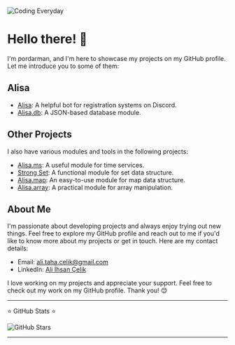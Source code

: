 ![Coding Everyday](https://i.hizliresim.com/pyig58c.png)


# Hello there! 👋

I'm pordarman, and I'm here to showcase my projects on my GitHub profile. Let me introduce you to some of them:

## Alisa
- [Alisa](https://github.com/pordarman/alisa): A helpful bot for registration systems on Discord.
- [Alisa.db](https://github.com/pordarman/alisa.db): A JSON-based database module.

## Other Projects
I also have various modules and tools in the following projects:
- [Alisa.ms](https://github.com/pordarman/alisa.ms): A useful module for time services.
- [Strong Set](https://github.com/pordarman/strong-set): A functional module for set data structure.
- [Alisa.map](https://github.com/pordarman/alisa.map): An easy-to-use module for map data structure.
- [Alisa.array](https://github.com/pordarman/alisa.array): A practical module for array manipulation.

## About Me
I'm passionate about developing projects and always enjoy trying out new things. Feel free to explore my GitHub profile and reach out to me if you'd like to know more about my projects or get in touch. Here are my contact details:
- Email: [ali.taha.celik@gmail.com](mailto:ali.taha.celik@gmail.com)
- LinkedIn: [Ali İhsan Çelik](https://www.linkedin.com/in/ali-ihsan-%C3%A7elik-674b82262/)

I love working on my projects and appreciate your support. Feel free to check out my work on my GitHub profile. Thank you! 😊

---

⭐ GitHub Stats ⭐

![GitHub Stars](https://img.shields.io/github/stars/pordarman?style=social)

---

